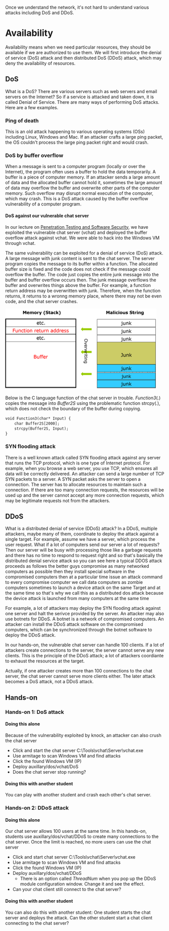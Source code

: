 Once we understand the network, it's not hard to understand various attacks including DoS and DDoS.

# Availability

Availability means when we need particular resources, they should be available if we are authorized to use them.
We will first introduce the denial of service (DoS) attack and then distributed DoS (DDoS) attack, which may deny the availability of resources.

## DoS

What is a DoS? 
There are various servers such as web servers and email servers on the Internet?
So if a service is attacked and taken down, it is called Denial of Service.
There are many ways of performing
DoS attacks. Here are a few examples.

### Ping of death
This is an old attack happening to various operating systems (OSs) including Linux, Windows and Mac.
If an attacker crafts a large ping packet, the OS couldn't process the large ping packet right and would crash.

### DoS by buffer overflow
When a message is sent to a computer program (locally or over the Internet), the program often uses a buffer to hold the data temporarily.
A buffer is a piece of computer memory.
If an attacker sends a large amount of data and the allocated buffer cannot hold it,
sometimes the large amount of data may overflow the buffer and overwrite other parts of the computer memory.
Such overflow may disrupt normal execution of the computer, which may crash.
This is a DoS attack caused by the buffer overflow vulnerability of a computer program.

#### DoS against our vulnerable chat server

In our lecture on <a href="https://github.com/xinwenfu/GenCyber/tree/main/SoftwareSecurity">Penetration Testing and Software Security</a>, we have exploited the vulnerable chat server (vchat) and deployed the buffer overflow attack against vchat. We were able to hack into the Windows VM through vchat.

The same vulnerability can be exploited for a denial of service (DoS) attack. 
A large message with junk content is sent to the chat server. The server program copies the message to its buffer within a function. The allocated buffer size is fixed and the code does not check if the message could overflow the buffer. The code just copies the entire junk message into the buffer and buffer overflow occurs then. The junk message overflows the buffer and overwrites things above the buffer. For example, a function return address may be overwritten with junk. Therefore, when the function returns, it returns to a wronng memory place, where there may not be even code, and the chat server crashes.

<img src="../Imgs/BufferOverflow-junk.png" width=480>

Below is the C language function of the chat server in trouble.  *Function3*(.) copies the message into *Buffer2S* using the problematic function strcpy(.), which does not check the boundary of the buffer during copying.
```
void Function3(char* Input) {
	char Buffer2S[2000];
	strcpy(Buffer2S, Input);
}
```


### SYN flooding attack
There is a well known attack called SYN flooding attack against any server that runs the TCP protocol, which is one type of Internet protocol. For example, when you browse a web server, you use TCP, which ensures all data will be correctly delivered. An attacker can send a large number of TCP SYN packets to a server. A SYN packet asks the server to open a connection. The server has to allocate resources to maintain such a connection. If there are too many connection requests, the resources will be used up and the server cannot accept any more connection requests, which may be legitimate requests not from the attackers.

## DDoS

What is a distributed denial of service (DDoS) attack?
In a DDoS, multiple attackers, maybe many of them, coordinate to deploy the attack against a single target. 
For example, assume we have a server, which process the user
request. What if a lot of computers send our server a lot of requests?
Then our server will be busy
with processing those like a garbage
requests and there has no time to
respond to
request right and so that's basically
the distributed denial service attack so
you can see here a typical DDOS attack
proceeds as follows
the better guys compromise as many
networked computers as possible
then they install special software
in the compromised computers then at a
particular time
issue an attack command to every
compromise computer we call data
computers as zombie computers sometimes
to launch a device attack on the same
Target and at the same time so that's
why we call this as a distributed dos
attack because the device attack is
launched from many computers at the same
time

For example, a lot of attackers may deploy the SYN flooding attack against one server and halt the serivce provided by the server. An attacker may also use botnets for DDoS. A botnet is a network of compromised computers. An attacker can install the DDoS attack software on the compromised computers, which can be synchronized through the botnet software to deploy the DDoS attack.

In our hands-on, the vulnerable chat server can handle 100 clients. If a lot of attackers create connections to the server, the server cannot serve any new clients. This is the principle of the DDoS attack; a lot of attackers coordiante to exhaust the resources at the target.

Actually, if one attacker creates more than 100 connections to the chat server, the chat server cannot serve more clients either. The later attack becomes a DoS attack, not a DDoS attack.

## Hands-on

### Hands-on 1: DoS attack 
#### Doing this alone
Because of the vulnerability exploited by knock, an attacker can also crush the chat server
- Click and start the chat server C:\Tools\vchat\Server\vchat.exe
- Use armitage to scan Windows VM and find attacks
- Click the found Windows VM (IP)
- Deploy auxillary/dos/vchat/DoS
- Does the chat server stop running?

#### Doing this with another student
You can play with another student and crash each other's chat server.

### Hands-on 2: DDoS attack 
#### Doing this alone
Our chat server allows 100 users at the same time. In this hands-on, students use auxillary/dos/vchat/DDoS to create many connections to the chat server. Once the limit is reached, no more users can use the chat server

- Click and start chat server C:\Tools\vchat\Server\vchat.exe
- Use armitage to scan Windows VM and find attacks
- Click the found Windows VM (IP)
- Deploy auxillary/dos/vchat/DDoS
  - There is an option called *ThreadNum* when you pop up the DDoS module configuration window. Change it and see the effect.
- Can your chat client still connect to the chat server?

#### Doing this with another student
You can also do this with another student: One student starts the chat server and deploys the attack. Can the other student start a chat client connecting to the chat server?

